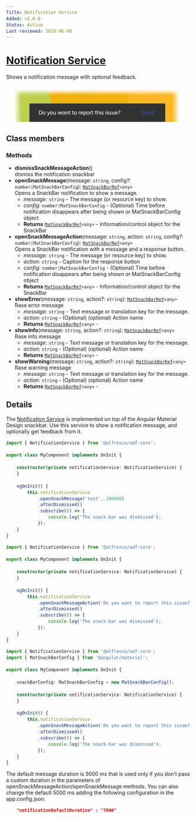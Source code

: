 ```yaml
---
Title: Notification Service
Added: v2.0.0
Status: Active
Last reviewed: 2018-06-08
---
```


# [Notification Service](../../../lib/core/services/notification.service.ts "Defined in notification.service.ts")

Shows a notification message with optional feedback.

![Notification Service screenshot](../../docassets/images/NotiService.png)

## Class members

### Methods

-   **dismissSnackMessageAction**()<br/>
    dismiss the notification snackbar
-   **openSnackMessage**(message: `string`, config?: `number|MatSnackBarConfig`): [`MatSnackBarRef`](https://material.angular.io/components/snack-bar/overview)`<any>`<br/>
    Opens a SnackBar notification to show a message.
    -   _message:_ `string`  - The message (or resource key) to show.
    -   _config:_ `number|MatSnackBarConfig`  - (Optional) Time before notification disappears after being shown or MatSnackBarConfig object
    -   **Returns** [`MatSnackBarRef`](https://material.angular.io/components/snack-bar/overview)`<any>` - Information/control object for the SnackBar
-   **openSnackMessageAction**(message: `string`, action: `string`, config?: `number|MatSnackBarConfig`): [`MatSnackBarRef`](https://material.angular.io/components/snack-bar/overview)`<any>`<br/>
    Opens a SnackBar notification with a message and a response button.
    -   _message:_ `string`  - The message (or resource key) to show.
    -   _action:_ `string`  - Caption for the response button
    -   _config:_ `number|MatSnackBarConfig`  - (Optional) Time before notification disappears after being shown or MatSnackBarConfig object
    -   **Returns** [`MatSnackBarRef`](https://material.angular.io/components/snack-bar/overview)`<any>` - Information/control object for the SnackBar
-   **showError**(message: `string`, action?: `string`): [`MatSnackBarRef`](https://material.angular.io/components/snack-bar/overview)`<any>`<br/>
    Rase error message
    -   _message:_ `string`  - Text message or translation key for the message.
    -   _action:_ `string`  - (Optional) (optional) Action name
    -   **Returns** [`MatSnackBarRef`](https://material.angular.io/components/snack-bar/overview)`<any>` - 
-   **showInfo**(message: `string`, action?: `string`): [`MatSnackBarRef`](https://material.angular.io/components/snack-bar/overview)`<any>`<br/>
    Rase info message
    -   _message:_ `string`  - Text message or translation key for the message.
    -   _action:_ `string`  - (Optional) (optional) Action name
    -   **Returns** [`MatSnackBarRef`](https://material.angular.io/components/snack-bar/overview)`<any>` - 
-   **showWarning**(message: `string`, action?: `string`): [`MatSnackBarRef`](https://material.angular.io/components/snack-bar/overview)`<any>`<br/>
    Rase warning message
    -   _message:_ `string`  - Text message or translation key for the message.
    -   _action:_ `string`  - (Optional) (optional) Action name
    -   **Returns** [`MatSnackBarRef`](https://material.angular.io/components/snack-bar/overview)`<any>` -

## Details

The [Notification Service](notification.service.md) is implemented on top of the Angular Material Design snackbar.
Use this service to show a notification message, and optionally get feedback from it.

```ts
import { NotificationService } from '@alfresco/adf-core';

export class MyComponent implements OnInit {

    constructor(private notificationService: NotificationService) {
    }

    ngOnInit() {
        this.notificationService
            .openSnackMessage('test', 200000)
            .afterDismissed()
            .subscribe(() => {
                console.log('The snack-bar was dismissed');
            });
    }
}
```

```ts
import { NotificationService } from '@alfresco/adf-core';

export class MyComponent implements OnInit {

    constructor(private notificationService: NotificationService) {
    }

    ngOnInit() {
        this.notificationService
            .openSnackMessageAction('Do you want to report this issue?', 'send', 200000)
            .afterDismissed()
            .subscribe(() => {
                console.log('The snack-bar was dismissed');
            });
    }
}
```

```ts
import { NotificationService } from '@alfresco/adf-core';
import { MatSnackBarConfig } from '@angular/material';

export class MyComponent implements OnInit {

    snackBarConfig: MatSnackBarConfig = new MatSnackBarConfig();

    constructor(private notificationService: NotificationService) {
    }

    ngOnInit() {
        this.notificationService
            .openSnackMessageAction('Do you want to report this issue?', 'send', snackBarConfig)
            .afterDismissed()
            .subscribe(() => {
                console.log('The snack-bar was dismissed');
            });
    }
}
```

The default message duration is 5000 ms that is used only if you don't pass a custom duration in the parameters of openSnackMessageAction/openSnackMessage methods.
You can also change the default 5000 ms adding the following configuration in the app.config.json:

```json
    "notificationDefaultDuration" : "7000"
```
